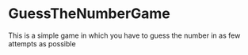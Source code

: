 # GuessTheNumberGame
This is a simple game in which you have to guess the number in as few attempts as possible
